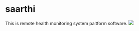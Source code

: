 # saarthi
This is remote health monitoring system paltform software.
<img src="https://wallpaperaccess.com/full/186125.jpg">
